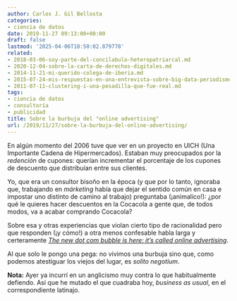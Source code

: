 ```yaml
---
author: Carlos J. Gil Bellosta
categories:
- ciencia de datos
date: 2019-11-27 09:13:00+00:00
draft: false
lastmod: '2025-04-06T18:50:02.879778'
related:
- 2018-03-06-soy-parte-del-concilabulo-heteropatriarcal.md
- 2020-12-04-sobre-la-carta-de-derechos-digitales.md
- 2014-11-21-mi-querido-colega-de-iberia.md
- 2015-07-24-mis-respuestas-en-una-entrevista-sobre-big-data-periodismo-de-datos-etc.md
- 2011-07-11-clustering-i-una-pesadilla-que-fue-real.md
tags:
- ciencia de datos
- consultoría
- publicidad
title: Sobre la burbuja del "online advertising"
url: /2019/11/27/sobre-la-burbuja-del-online-advertising/
---
```


En algún momento del 2006 tuve que ver en un proyecto en UICH (Una Importante Cadena de Hipermercados). Estaban muy preocupados por la _redención_ de cupones: querían incrementar el porcentaje de los cupones de descuento que distribuían entre sus clientes.

Yo, que era un consultor bisoño en la época (y que por lo tanto, ignoraba que, trabajando en _márketing_ había que dejar el sentido común en casa e impostar uno distinto de camino al trabajo) preguntaba (¡animalico!): ¿por qué le quieres hacer descuentos en la Cocacola a gente que, de todos modos, va a acabar comprando Cocacola?

Sobre esa y otras experiencias que violan cierto tipo de racionalidad pero que responden (¡y cómo!) a otra menos confesable habla larga y certeramente [_The new dot com bubble is here: it’s called online advertising_](https://thecorrespondent.com/100/the-new-dot-com-bubble-is-here-its-called-online-advertising/13228924500-22d5fd24).

Al que solo le pongo una pega: no vivimos una burbuja sino que, como podemos atestiguar los viejos del lugar, es _solito negotium_.

**Nota:** Ayer ya incurrí en un anglicismo muy contra lo que habitualmente defiendo. Así que he mutado el que cuadraba hoy, _business as usual_, en el correspondiente latinajo.